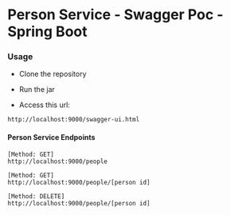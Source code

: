 # Person Service - Swagger Poc - Spring Boot

### Usage

* Clone the repository 

* Run the jar

* Access this url: 

```
http://localhost:9000/swagger-ui.html
```

#### Person Service Endpoints
```
[Method: GET]
http://localhost:9000/people

[Method: GET]
http://localhost:9000/people/[person id]

[Method: DELETE]
http://localhost:9000/people/[person id]
```
